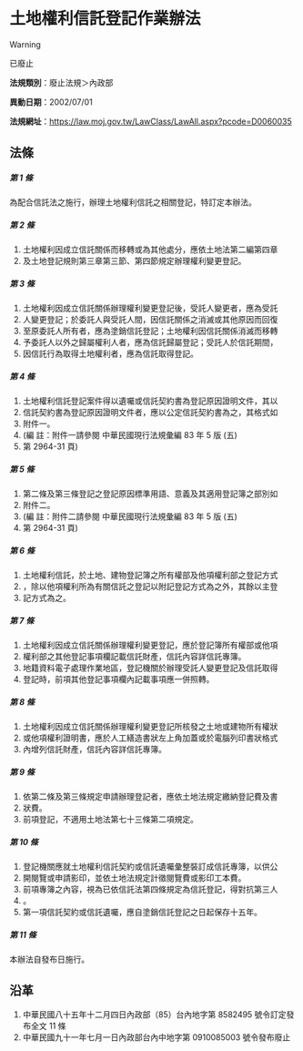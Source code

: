 # 土地權利信託登記作業辦法
> [!WARNING]
> 已廢止

**法規類別**：廢止法規＞內政部

**異動日期**：2002/07/01  

**法規網址**：https://law.moj.gov.tw/LawClass/LawAll.aspx?pcode=D0060035



## 法條
##### 第 1 條
為配合信託法之施行，辦理土地權利信託之相關登記，特訂定本辦法。

##### 第 2 條
1. 土地權利因成立信託關係而移轉或為其他處分，應依土地法第二編第四章
1. 及土地登記規則第三章第三節、第四節規定辦理權利變更登記。

##### 第 3 條
1. 土地權利因成立信託關係辦理權利變更登記後，受託人變更者，應為受託
1. 人變更登記；於委託人與受託人間，因信託關係之消滅或其他原因而回復
1. 至原委託人所有者，應為塗銷信託登記；土地權利因信託關係消滅而移轉
1. 予委託人以外之歸屬權利人者，應為信託歸屬登記；受託人於信託期間，
1. 因信託行為取得土地權利者，應為信託取得登記。

##### 第 4 條
1. 土地權利信託登記案件得以遺囑或信託契約書為登記原因證明文件，其以
1. 信託契約書為登記原因證明文件者，應以公定信託契約書為之，其格式如
1. 附件一。
1.  (編      註：附件一請參閱 中華民國現行法規彙編 83 年 5 版 (五)
1.   第 2964-31 頁)

##### 第 5 條
1. 第二條及第三條登記之登記原因標準用語、意義及其適用登記簿之部別如
1. 附件二。
1.  (編      註：附件二請參閱 中華民國現行法規彙編 83 年 5 版 (五)
1.   第 2964-31 頁)

##### 第 6 條
1. 土地權利信託，於土地、建物登記簿之所有權部及他項權利部之登記方式
1. ，除以他項權利所為有關信託之登記以附記登記方式為之外，其餘以主登
1. 記方式為之。

##### 第 7 條
1. 土地權利因成立信託關係辦理權利變更登記，應於登記簿所有權部或他項
1. 權利部之其他登記事項欄記載信託財產，信託內容詳信託專簿。
1. 地籍資料電子處理作業地區，登記機關於辦理受託人變更登記及信託取得
1. 登記時，前項其他登記事項欄內記載事項應一併照轉。

##### 第 8 條
1. 土地權利因成立信託關係辦理權利變更登記所核發之土地或建物所有權狀
1. 或他項權利證明書，應於人工繕造書狀左上角加蓋或於電腦列印書狀格式
1. 內增列信託財產，信託內容詳信託專簿。

##### 第 9 條
1. 依第二條及第三條規定申請辦理登記者，應依土地法規定繳納登記費及書
1. 狀費。
1. 前項登記，不適用土地法第七十三條第二項規定。

##### 第 10 條
1. 登記機關應就土地權利信託契約或信託遺囑彙整裝訂成信託專簿，以供公
1. 開閱覽或申請影印，並依土地法規定計徵閱覽費或影印工本費。
1. 前項專簿之內容，視為已依信託法第四條規定為信託登記，得對抗第三人
1. 。
1. 第一項信託契約或信託遺囑，應自塗銷信託登記之日起保存十五年。

##### 第 11 條
本辦法自發布日施行。

## 沿革
1. 中華民國八十五年十二月四日內政部（85）台內地字第 8582495  號令訂定發布全文 11 條
1. 中華民國九十一年七月一日內政部台內中地字第 0910085003 號令發布廢止
